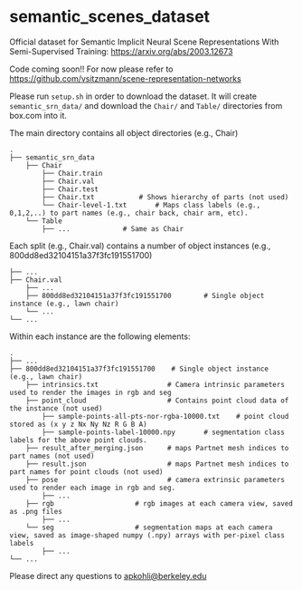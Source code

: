 # semantic_scenes_dataset
Official dataset for Semantic Implicit Neural Scene Representations With Semi-Supervised Training: https://arxiv.org/abs/2003.12673

Code coming soon!! For now please refer to https://github.com/vsitzmann/scene-representation-networks

Please run `setup.sh` in order to download the dataset. It will create `semantic_srn_data/` and download the `Chair/` and `Table/` directories from box.com into it.

The main directory contains all object directories (e.g., Chair) 
	
	.
	├── semantic_srn_data
		├── Chair
			├── Chair.train
			├── Chair.val
			├── Chair.test
			├── Chair.txt			# Shows hierarchy of parts (not used)
			└── Chair-level-1.txt		# Maps class labels (e.g., 0,1,2,..) to part names (e.g., chair back, chair arm, etc).
		└── Table
			├── ...				# Same as Chair




Each split (e.g., Chair.val) contains a number of object instances (e.g., 800dd8ed32104151a37f3fc191551700)
	
	├── ...
	├── Chair.val
		├── ...
		├── 800dd8ed32104151a37f3fc191551700 		# Single object instance (e.g., lawn chair)
		└── ...
	└── ...

Within each instance are the following elements:

	.
	├── ...
	├── 800dd8ed32104151a37f3fc191551700	# Single object instance (e.g., lawn chair)
		├── intrinsics.txt                 # Camera intrinsic parameters used to render the images in rgb and seg
		├── point_cloud                    # Contains point cloud data of the instance (not used)
			├── sample-points-all-pts-nor-rgba-10000.txt	# point cloud stored as (x y z Nx Ny Nz R G B A)
			├── sample-points-label-10000.npy		# segmentation class labels for the above point clouds. 
		├── result_after_merging.json      # maps Partnet mesh indices to part names (not used)
		├── result.json                    # maps Partnet mesh indices to part names for point clouds (not used)
		├── pose                           # camera extrinsic parameters used to render each image in rgb and seg.
			├── ...
		├── rgb			      	   # rgb images at each camera view, saved as .png files
			├── ...
		└── seg			           # segmentation maps at each camera view, saved as image-shaped numpy (.npy) arrays with per-pixel class labels
			├── ...
	└── ...
	
	
Please direct any questions to apkohli@berkeley.edu

